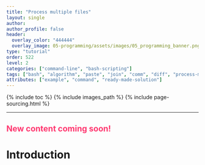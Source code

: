 ```yaml
---
title: "Process multiple files"
layout: single
author:
author_profile: false
header:
  overlay_color: "444444"
  overlay_image: 05-programming/assets/images/05_programming_banner.png
type: "tutorial"
order: 522
level: 2
categories: ["command-line", "bash-scripting"]
tags: ["bash", "algorithm", "paste", "join", "comm", "diff", "process-multiple-files"]
attributes: ["example", "command", "ready-made-solution"]
---
```


{% include toc %}
{% include images_path %}
{% include page-sourcing.html %}

---

## <span style="color: #ff3870;">New content coming soon!</span>

# Introduction

<!--
## Working on multiple files at a time in Unix

(join, comm, diff, spliting, combining, pasting, parallel etc)


Downloading from GitHub	git clone
Comparing Files:			diff, comm
Dividing files:			cut, split
Merging Files:			cat, paste, join
-->
